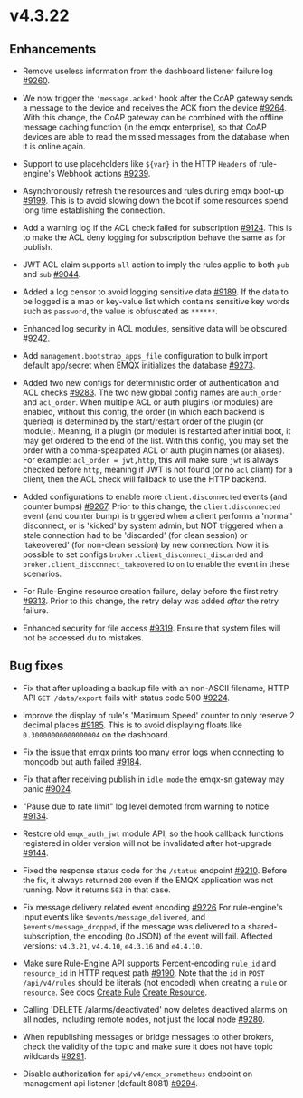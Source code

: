 # v4.3.22

## Enhancements


- Remove useless information from the dashboard listener failure log [#9260](https://github.com/emqx/emqx/pull/9260).

- We now trigger the `'message.acked'` hook after the CoAP gateway sends a message to the device and receives the ACK from the device [#9264](https://github.com/emqx/emqx/pull/9264).
  With this change, the CoAP gateway can be combined with the offline message caching function (in the
  emqx enterprise), so that CoAP devices are able to read the missed messages from the database when
  it is online again.

- Support to use placeholders like `${var}` in the HTTP `Headers` of rule-engine's Webhook actions [#9239](https://github.com/emqx/emqx/pull/9239).

- Asynchronously refresh the resources and rules during emqx boot-up [#9199](https://github.com/emqx/emqx/pull/9199).
  This is to avoid slowing down the boot if some resources spend long time establishing the connection.

- Add a warning log if the ACL check failed for subscription [#9124](https://github.com/emqx/emqx/pull/9124).
  This is to make the ACL deny logging for subscription behave the same as for publish.

- JWT ACL claim supports `all` action to imply the rules applie to both `pub` and `sub` [#9044](https://github.com/emqx/emqx/pull/9044).

- Added a log censor to avoid logging sensitive data [#9189](https://github.com/emqx/emqx/pull/9189).
  If the data to be logged is a map or key-value list which contains sensitive key words such as `password`, the value is obfuscated as `******`.

- Enhanced log security in ACL modules, sensitive data will be obscured [#9242](https://github.com/emqx/emqx/pull/9242).

- Add `management.bootstrap_apps_file` configuration to bulk import default app/secret when EMQX initializes the database [#9273](https://github.com/emqx/emqx/pull/9273).

- Added two new configs for deterministic order of authentication and ACL checks [#9283](https://github.com/emqx/emqx/pull/9283).
  The two new global config names are `auth_order` and `acl_order`.
  When multiple ACL or auth plugins (or modules) are enabled, without this config, the order (in which each backend is queried)
  is determined by the start/restart order of the plugin (or module).
  Meaning, if a plugin (or module) is restarted after initial boot, it may get ordered to the end of the list.
  With this config, you may set the order with a comma-speapated ACL or auth plugin names (or aliases).
  For example: `acl_order = jwt,http`, this will make sure `jwt` is always checked before `http`,
  meaning if JWT is not found (or no `acl` cliam) for a client, then the ACL check will fallback to use the HTTP backend.

- Added configurations to enable more `client.disconnected` events (and counter bumps) [#9267](https://github.com/emqx/emqx/pull/9267).
  Prior to this change, the `client.disconnected` event (and counter bump) is triggered when a client
  performs a 'normal' disconnect, or is 'kicked' by system admin, but NOT triggered when a
  stale connection had to be 'discarded' (for clean session) or 'takeovered' (for non-clean session) by new connection.
  Now it is possible to set configs `broker.client_disconnect_discarded` and `broker.client_disconnect_takeovered` to `on` to enable the event in these scenarios.

- For Rule-Engine resource creation failure, delay before the first retry [#9313](https://github.com/emqx/emqx/pull/9313).
  Prior to this change, the retry delay was added *after* the retry failure.

- Enhanced security for file access [#9319](https://github.com/emqx/emqx/pull/9319).
  Ensure that system files will not be accessed du to mistakes.

## Bug fixes

- Fix that after uploading a backup file with an non-ASCII filename, HTTP API `GET /data/export` fails with status code 500 [#9224](https://github.com/emqx/emqx/pull/9224).

- Improve the display of rule's 'Maximum Speed' counter to only reserve 2 decimal places [#9185](https://github.com/emqx/emqx/pull/9185).
  This is to avoid displaying floats like `0.30000000000000004` on the dashboard.

- Fix the issue that emqx prints too many error logs when connecting to mongodb but auth failed [#9184](https://github.com/emqx/emqx/pull/9184).

- Fix that after receiving publish in `idle mode` the emqx-sn gateway may panic [#9024](https://github.com/emqx/emqx/pull/9024).

- "Pause due to rate limit" log level demoted from warning to notice [#9134](https://github.com/emqx/emqx/pull/9134).

- Restore old `emqx_auth_jwt` module API, so the hook callback functions registered in older version will not be invalidated after hot-upgrade [#9144](https://github.com/emqx/emqx/pull/9144).

- Fixed the response status code for the `/status` endpoint [#9210](https://github.com/emqx/emqx/pull/9210).
  Before the fix, it always returned `200` even if the EMQX application was not running.  Now it returns `503` in that case.

- Fix message delivery related event encoding [#9226](https://github.com/emqx/emqx/pull/9226)
  For rule-engine's input events like `$events/message_delivered`, and `$events/message_dropped`,
  if the message was delivered to a shared-subscription, the encoding (to JSON) of the event will fail.
  Affected versions: `v4.3.21`, `v4.4.10`, `e4.3.16` and `e4.4.10`.

- Make sure Rule-Engine API supports Percent-encoding `rule_id` and `resource_id` in HTTP request path [#9190](https://github.com/emqx/emqx/pull/9190).
  Note that the `id` in `POST /api/v4/rules` should be literals (not encoded) when creating a `rule` or `resource`.
  See docs [Create Rule](https://www.emqx.io/docs/zh/v4.3/advanced/http-api.html#post-api-v4-rules) [Create Resource](https://www.emqx.io/docs/zh/v4.3/advanced/http-api.html#post-api-v4-resources).

- Calling 'DELETE /alarms/deactivated' now deletes deactived alarms on all nodes, including remote nodes, not just the local node [#9280](https://github.com/emqx/emqx/pull/9280).

- When republishing messages or bridge messages to other brokers, check the validity of the topic and make sure it does not have topic wildcards [#9291](https://github.com/emqx/emqx/pull/9291).

- Disable authorization for `api/v4/emqx_prometheus` endpoint on management api listener (default 8081) [#9294](https://github.com/emqx/emqx/pull/9294).
